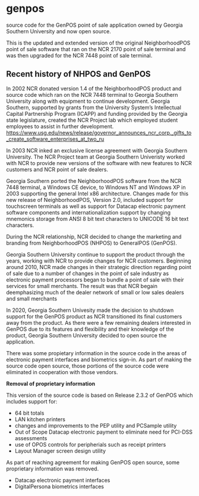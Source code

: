 # genpos
source code for the GenPOS point of sale application owned by Georgia Southern University and now open source.

This is the updated and extended version of the original NeighborhoodPOS point of sale software that ran on
the NCR 2170 point of sale terminal and was then upgraded for the NCR 7448 point of sale terminal.

## Recent history of NHPOS and GenPOS

In 2002 NCR donated version 1.4 of the NeighborhoodPOS product and source code which ran on the NCR 7448 terminal
to Georgia Southern University along with equipment to continue development. Georgia Southern, supported by grants from the
University System’s Intellectual Capital Partnership Program (ICAPP)
and funding provided by the Georgia state legislature, created the NCR Project lab which employed student
employees to assist in further development.
https://www.usg.edu/news/release/governor_announces_ncr_corp._gifts_to_create_software_enterprises_at_two_ru

In 2003 NCR inked an exclusive license agreement with Georgia Southern University. The NCR Project team at Georgia
Southern Univeristy worked with NCR to provide new versions of the software with new features to NCR customers and
NCR point of sale dealers.

Georgia Southern ported the NeighborhoodPOS software from the NCR 7448 terminal, a Windows CE device, to
Windows NT and Windows XP in 2003 supporting the general Intel x86 architecture. Changes made for this new
release of NeighborhoodPOS, Version 2.0, included support for touchscreen terminals as well as support for
Datacap electronic payment software components and internationalization support by changing mnemonics storage
from ANSI 8 bit text characters to UNICODE 16 bit text characters.

During the NCR relationship, NCR decided to change the marketing and branding from
NeighborhoodPOS (NHPOS) to GeneralPOS (GenPOS).

Georgia Southern University continue to support the product through the years, working with NCR to provide
changes for NCR customers. Beginning around 2010, NCR made changes in their strategic direction regarding point of
sale due to a number of changes in the point of sale industry as electronic payment processors began to bundle
a point of sale with their services for small merchants. The result was that NCR begain deemphasizing much of
the dealer network of small or low sales dealers and small merchants 

In 2020, Georgia Southern Univesity made the decision to shutdown support for the GenPOS product as NCR transitioned its
final customers away from the product. As there were a few remaining dealers interested in GenPOS due to its features
and flexibility and their knowledge of the product, Georgia Southern University decided to open source the application.

There was some propietary information in the source code in the areas of electronic payment interfaces and biometrics
sign-in. As part of making the source code open source, those portions of the source code were eliminated in cooperation
with those vendors.


**Removal of proprietary information**

This version of the source code is based on Release 2.3.2 of GenPOS which includes support for:
  - 64 bit totals
  - LAN kitchen printers
  - changes and improvements to the PEP utility and PCSample utility
  - Out of Scope Datacap electronic payment to eliminate need for PCI-DSS assessments
  - use of OPOS controls for peripherials such as receipt printers
  - Layout Manager screen design utility
  
As part of reaching agreement for making GenPOS open source, some proprietary information was removed.
  - Datacap electronic payment interfaces
  - DigitalPersona biometrics interfaces
  
